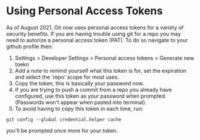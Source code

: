 # Using Personal Access Tokens
As of August 2021, Git now uses personal access tokens for a variety of security benefits. If you are having trouble
using git for a repo you may need to autorize a personal access token (PAT). To do so navigate to your github profile
then:
1. Settings > Developer Settings > Personal access tokens > Generate new toekn
2. Add a note to remind yourself what this token is for, set the expiration and select the 'repo' scope for most uses.
3. Copy the token, this is basically your password now.
4. If you are trying to push a commit from a repo you already have configured, use this token as your password when
   prompted. (Passwords won't appear when pasted into terminal).
5. To avoid having to copy this token in each time, run:
```
git config --global credential.helper cache
```
you'll be prompted once more for your token.
